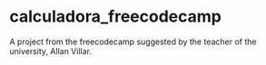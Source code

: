 # calculadora_freecodecamp
A project from the freecodecamp suggested by the teacher of the university, Allan Villar.
